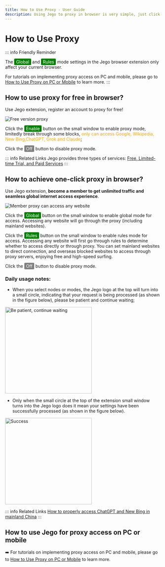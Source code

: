 ```yaml
---
title: How to Use Proxy - User Guide
description: Using Jego to proxy in browser is very simple, just click and you're out!
---
```


# How to Use Proxy

::: info Friendly Reminder

The <span style="background-color:green; color:white; padding:2px 6px; border-radius:3px;">Global</span> and <span style="background-color:green; color:white; padding:2px 6px; border-radius:3px;">Rules</span> mode settings in the Jego browser extension only affect your current browser.

For tutorials on implementing proxy access on PC and mobile, please go to [How to Use Proxy on PC or Mobile](/en/devices/pc-mobile) to learn more.
:::

## How to use proxy for free in browser?

Use Jego extension, register an account to proxy for free!

![Free version proxy](/images/image_spaces_2FtaiByLw8cj0IZKJTlaiM_2Fuploads_2FjlY9kf0MMYiw6POXkNyC_2Fimage_2.png)

Click the <span style="background-color:green; color:white; padding:2px 6px; border-radius:3px;">Enable</span> button on the small window to enable proxy mode, limitedly break through some blocks, <span style="color:orange;">only can access Google, Wikipedia, New Bing,ChatGPT, Grok and Claude</span>;

Click the <span style="background-color:grey; color:white; padding:2px 6px; border-radius:3px;">Off</span> button to disable proxy mode.

::: info Related Links
Jego provides three types of services: [Free, Limited-time Trial, and Paid Services](/en/guide/services)
:::

## How to achieve one-click proxy in browser?

Use Jego extension, **become a member to get unlimited traffic and seamless global internet access experience**.

![Member proxy can access any website](/images/image_spaces_2FtaiByLw8cj0IZKJTlaiM_2Fuploads_2FfbQg0ayrr74bF0hLZJF3_2Fimage_3.png)

Click the <span style="background-color:green; color:white; padding:2px 6px; border-radius:3px;">Global</span> button on the small window to enable global mode for access. Accessing any website will go through the proxy (including mainland websites).

Click the <span style="background-color:green; color:white; padding:2px 6px; border-radius:3px;">Rules</span> button on the small window to enable rules mode for access. Accessing any website will first go through rules to determine whether to access directly or through proxy. You can set mainland websites to direct connection, and overseas blocked websites to access through proxy servers, enjoying free and high-speed surfing.

Click the <span style="background-color:grey; color:white; padding:2px 6px; border-radius:3px;">Off</span> button to disable proxy mode.

### Daily usage notes:

* When you select nodes or modes, the Jego logo at the top will turn into a small circle, indicating that your request is being processed (as shown in the figure below), please be patient and continue waiting;

<img src="/images/image_spaces_2FtaiByLw8cj0IZKJTlaiM_2Fuploads_2FEPZl6HpdHgrDpHRkosCo_2Fimage_1.png" alt="Be patient, continue waiting" width="280">

* Only when the small circle at the top of the extension small window turns into the Jego logo does it mean your settings have been successfully processed (as shown in the figure below).

<img src="/images/image_spaces_2FtaiByLw8cj0IZKJTlaiM_2Fuploads_2FjJaTdcf57Qe8ztpIXKGl_2Fimage_2.png" alt="Success" width="280">

::: info Related Links
[How to properly access ChatGPT and New Bing in mainland China](/en/guide/chatgpt-access)
:::

## How to use Jego for proxy access on PC or mobile

➡️ For tutorials on implementing proxy access on PC and mobile, please go to [How to Use Proxy on PC or Mobile](/en/devices/pc-mobile) to learn more. 